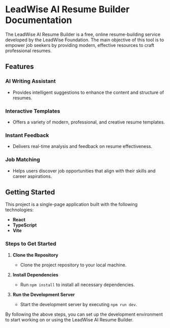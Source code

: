# LeadWise AI Resume Builder Documentation

The LeadWise AI Resume Builder is a free, online resume-building service developed by the LeadWise Foundation. The main objective of this tool is to empower job seekers by providing modern, effective resources to craft professional resumes.

## Features

### AI Writing Assistant
- Provides intelligent suggestions to enhance the content and structure of resumes.

### Interactive Templates
- Offers a variety of modern, professional, and creative resume templates.

### Instant Feedback
- Delivers real-time analysis and feedback on resume effectiveness.

### Job Matching
- Helps users discover job opportunities that align with their skills and career aspirations.

## Getting Started

This project is a single-page application built with the following technologies:
- **React**
- **TypeScript**
- **Vite**

### Steps to Get Started

1. **Clone the Repository**
   - Clone the project repository to your local machine.

2. **Install Dependencies**
   - Run `npm install` to install all necessary dependencies.

3. **Run the Development Server**
   - Start the development server by executing `npm run dev`.

By following the above steps, you can set up the development environment to start working on or using the LeadWise AI Resume Builder.
